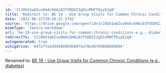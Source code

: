 ```yaml
---
id: '1tJXbX1wbIuu9m4ckHAi83fVDDXI3gO1vMHFT6yyE2q8'
title: 'Redirect to: BE 19 - Use Group Visits for Common Chronic Conditions (e.g., diabetes)'
date: '2022-08-21T19:26:27.379Z'
source: 'https://drive.google.com/open?id=1tJXbX1wbIuu9m4ckHAi83fVDDXI3gO1vMHFT6yyE2q8'
mimeType: 'text/x-markdown'
url: 'be-19-use-group-visits-for-common-chronic-conditions-e.g.,-diabetes.md'
redirectTo: '1tJXbX1wbIuu9m4ckHAi83fVDDXI3gO1vMHFT6yyE2q8'
autogenerated: true
wikigdrive: '64fa77a2dd4586094b6074a78ed6769886b60894'
---
```

Renamed to: [BE 19 - Use Group Visits for Common Chronic Conditions (e.g., diabetes)](be-19-use-group-visits-for-common-chronic-conditions-e.g.,-diabetes.md)
